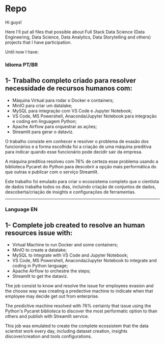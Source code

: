 # Repo

Hi guys!

Here I'll put all files that possible about Full Stack Data Science (Data Engineering, Data Science, Data Analytics, Data Storytelling and others) projects that I have participation.

Until now I have:

### Idioma PT/BR

## 1- Trabalho completo criado para resolver necessidade de recursos humanos com:

- Máquina Virtual para rodar o Docker e containers;
- MinIO para criar um datalake;
- MySQL para integração com VS Code e Jupyter Notebook;
- VS Code, MS Powershell, Anaconda/Jupyter Notebook para integração e coding em linguagem Python;
- Apache Airflow para orquestrar as ações;
- Streamlit para gerar o dataviz.

O trabalho consiste em conhecer e resolver o problema de evasão dos funcionários e a forma escolhida foi a criação de uma máquina preditiva para indicar quando esse funcionário pode decidir sair da empresa.

A máquina preditiva resolveu com 76% de certeza esse problema usando a biblioteca Pycaret do Python para descobrir a opção mais performática do que outras e publicar com o serviço Streamlit.

Este trabalho foi emulado para criar o ecossistema completo que o cientista de dados trabalha todos os dias, incluindo criação de conjuntos de dados, descoberta/criação de insights e configurações de ferramentas.

***

### Language EN

## 1- Complete job created to resolve an human resources issue with:

- Virtual Machine to run Docker and some containers;
- MinIO to create a datalake;
- MySQL to integrate with VS Code and Jupyter Notebook;
- VS Code, MS Powershell, Anaconda/Jupyter Notebook to integrate and coding in Python language;
- Apache Airflow to orchestre the steps;
- Streamlit to get the dataviz.

The job consist to know and resolve the issue for employees evasion and the choose way was creating a predective machine to indicate when that employee may decide get out from enterprise.

The predictive machine resolved with 76% certainly that issue using the Python's Pycaret biblioteca to discover the most performatic option to than others and publish with Streamlit service.

This job was emulated to create the complete ecossistem that the data scientist work every day, including dataset creation, insights discover/creation and tools configurations.

